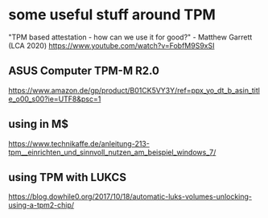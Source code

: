 some useful stuff around TPM
============================


"TPM based attestation - how can we use it for good?" - Matthew Garrett (LCA 2020)
https://www.youtube.com/watch?v=FobfM9S9xSI


ASUS Computer TPM-M R2.0
------------------------

https://www.amazon.de/gp/product/B01CK5VY3Y/ref=ppx_yo_dt_b_asin_title_o00_s00?ie=UTF8&psc=1


using in M$
-----------
https://www.technikaffe.de/anleitung-213-tpm__einrichten_und_sinnvoll_nutzen_am_beispiel_windows_7/



using TPM with LUKCS
--------------------
https://blog.dowhile0.org/2017/10/18/automatic-luks-volumes-unlocking-using-a-tpm2-chip/
